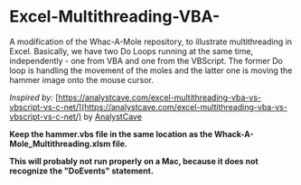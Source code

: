 # Excel-Multithreading-VBA-

A modification of the Whac-A-Mole repository, to illustrate multithreading in Excel. Basically, we have two Do Loops running at the same time, independently - one from VBA and one from the VBScript. The former Do loop is handling the movement of the moles and the latter one is moving the hammer image onto the mouse cursor.

*Inspired by:* [https://analystcave.com/excel-multithreading-vba-vs-vbscript-vs-c-net/](https://analystcave.com/excel-multithreading-vba-vs-vbscript-vs-c-net/) by [AnalystCave](https://github.com/AnalystCave)

**Keep the hammer.vbs file in the same location as the Whack-A-Mole_Multithreading.xlsm file.**

**This will probably not run properly on a Mac, because it does not recognize the "DoEvents" statement.**
